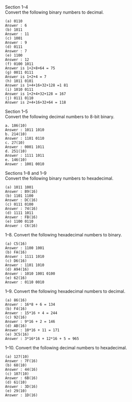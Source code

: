 Section 1–4 <br>
Convert the following binary numbers to decimal.

    (a) 0110 
    Answer : 6
    (b) 1011 
    Answer : 11
    (c) 1001 
    Answer : 9
    (d) 0111
    Answer : 7
    (e) 1100 
    Answer : 12
    (f) 0100 1011 
    Answer is 1+2+8+64 = 75
    (g) 0011 0111
    Answer is 1+2+4 = 7
    (h) 1011 0101 
    Answer is 1+4+16+32+128 =1 81
    (i) 1010 0111 
    Answer is 1+2+4+32+128 = 167
    (j) 0111 0110
    Answer is 2+4+16+32+64 = 118

Section 1–5
<br> Convert the following decimal numbers to 8-bit binary.

    a. 186(10)
    Answer : 1011 1010
    b. 214(10)
    Answer : 1101 0110
    c. 27(10)
    Answer : 0001 1011
    d. 251(10)
    Answer : 1111 1011
    e. 146(10)
    Answer : 1001 0010

Sections 1–8 and 1–9 <br>
Convert the following binary numbers to hexadecimal.

    (a) 1011 1001 
    Answer : B9(16)
    (b) 1101 1100 
    Answer : DC(16)
    (c) 0111 0100
    Answer : 74(16)
    (d) 1111 1011 
    Answer : FB(16)
    (e) 1100 0110
    Answer : C6(16)

1–8. Convert the following hexadecimal numbers to binary.

    (a) C5(16)
    Answer : 1100 1001
    (b) FA(16)
    Answer : 1111 1010
    (c) D6(16)
    Answer : 1101 1010
    (d) A94(16)
    Answer : 1010 1001 0100
    (e) 62(16)
    Answer : 0110 0010

1–9. Convert the following hexadecimal numbers to decimal.

    (a) 86(16)
    Answer : 16*8 + 6 = 134
    (b) F4(16)
    Answer : 15*16 + 4 = 244
    (c) 92(16)
    Answer : 9*16 + 2 = 146
    (d) AB(16)
    Answer : 10*16 + 11 = 171
    (e) 3C5(16)
    Answer : 3*16*16 + 12*16 + 5 = 965

1–10. Convert the following decimal numbers to hexadecimal.

    (a) 127(10)
    Answer : 7F(16)
    (b) 68(10)
    Answer : 44(16)
    (c) 107(10)
    Answer : 6B(16)
    (d) 61(10)
    Answer : 3D(16)
    (e) 29(10)
    Answer : 1D(16)